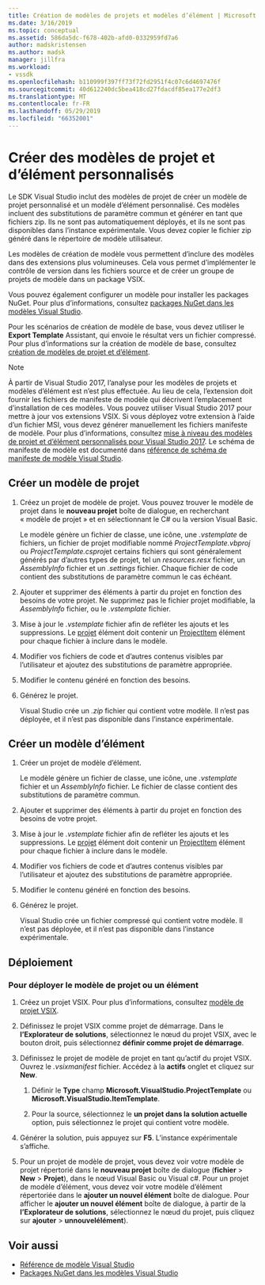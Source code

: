 ```yaml
---
title: Création de modèles de projets et modèles d’élément | Microsoft Docs
ms.date: 3/16/2019
ms.topic: conceptual
ms.assetid: 586da5dc-f678-402b-afd0-0332959fd7a6
author: madskristensen
ms.author: madsk
manager: jillfra
ms.workload:
- vssdk
ms.openlocfilehash: b110999f397ff73f72fd2951f4c07c6d4697476f
ms.sourcegitcommit: 40d612240dc5bea418cd27fdacdf85ea177e2df3
ms.translationtype: MT
ms.contentlocale: fr-FR
ms.lasthandoff: 05/29/2019
ms.locfileid: "66352001"
---
```

# <a name="create-custom-project-and-item-templates"></a>Créer des modèles de projet et d’élément personnalisés

Le SDK Visual Studio inclut des modèles de projet de créer un modèle de projet personnalisé et un modèle d’élément personnalisé. Ces modèles incluent des substitutions de paramètre commun et générer en tant que fichiers zip. Ils ne sont pas automatiquement déployés, et ils ne sont pas disponibles dans l’instance expérimentale. Vous devez copier le fichier zip généré dans le répertoire de modèle utilisateur.

Les modèles de création de modèle vous permettent d’inclure des modèles dans des extensions plus volumineuses. Cela vous permet d’implémenter le contrôle de version dans les fichiers source et de créer un groupe de projets de modèle dans un package VSIX.

Vous pouvez également configurer un modèle pour installer les packages NuGet. Pour plus d’informations, consultez [packages NuGet dans les modèles Visual Studio](/nuget/visual-studio-extensibility/visual-studio-templates).

Pour les scénarios de création de modèle de base, vous devez utiliser le **Export Template** Assistant, qui envoie le résultat vers un fichier compressé. Pour plus d’informations sur la création de modèle de base, consultez [création de modèles de projet et d’élément](../ide/creating-project-and-item-templates.md).

> [!NOTE]
> À partir de Visual Studio 2017, l’analyse pour les modèles de projets et modèles d’élément est n’est plus effectuée. Au lieu de cela, l’extension doit fournir les fichiers de manifeste de modèle qui décrivent l’emplacement d’installation de ces modèles. Vous pouvez utiliser Visual Studio 2017 pour mettre à jour vos extensions VSIX. Si vous déployez votre extension à l’aide d’un fichier MSI, vous devez générer manuellement les fichiers manifeste de modèle. Pour plus d’informations, consultez [mise à niveau des modèles de projet et d’élément personnalisés pour Visual Studio 2017](../extensibility/upgrading-custom-project-and-item-templates-for-visual-studio-2017.md). Le schéma de manifeste de modèle est documenté dans [référence de schéma de manifeste de modèle Visual Studio](../extensibility/visual-studio-template-manifest-schema-reference.md).

## <a name="create-a-project-template"></a>Créer un modèle de projet

1. Créez un projet de modèle de projet. Vous pouvez trouver le modèle de projet dans le **nouveau projet** boîte de dialogue, en recherchant « modèle de projet » et en sélectionnant le C# ou la version Visual Basic.

     Le modèle génère un fichier de classe, une icône, une *.vstemplate* de fichiers, un fichier de projet modifiable nommé *ProjectTemplate.vbproj* ou *ProjectTemplate.csproj*et certains fichiers qui sont généralement générés par d’autres types de projet, tel un *resources.resx* fichier, un *AssemblyInfo* fichier et un *.settings* fichier. Chaque fichier de code contient des substitutions de paramètre commun le cas échéant.

2. Ajouter et supprimer des éléments à partir du projet en fonction des besoins de votre projet. Ne supprimez pas le fichier projet modifiable, la *AssemblyInfo* fichier, ou le *.vstemplate* fichier.

3. Mise à jour le *.vstemplate* fichier afin de refléter les ajouts et les suppressions. Le [projet](../extensibility/project-element-visual-studio-templates.md) élément doit contenir un [ProjectItem](../extensibility/projectitem-element-visual-studio-item-templates.md) élément pour chaque fichier à inclure dans le modèle.

4. Modifier vos fichiers de code et d’autres contenus visibles par l’utilisateur et ajoutez des substitutions de paramètre appropriée.

5. Modifier le contenu généré en fonction des besoins.

6. Générez le projet.

     Visual Studio crée un *.zip* fichier qui contient votre modèle. Il n’est pas déployée, et il n’est pas disponible dans l’instance expérimentale.

## <a name="create-an-item-template"></a>Créer un modèle d’élément

1. Créer un projet de modèle d’élément.

     Le modèle génère un fichier de classe, une icône, une *.vstemplate* fichier et un *AssemblyInfo* fichier. Le fichier de classe contient des substitutions de paramètre commun.

2. Ajouter et supprimer des éléments à partir du projet en fonction des besoins de votre projet.

3. Mise à jour le *.vstemplate* fichier afin de refléter les ajouts et les suppressions. Le [projet](../extensibility/project-element-visual-studio-templates.md) élément doit contenir un [ProjectItem](../extensibility/projectitem-element-visual-studio-item-templates.md) élément pour chaque fichier à inclure dans le modèle.

4. Modifier vos fichiers de code et d’autres contenus visibles par l’utilisateur et ajoutez des substitutions de paramètre appropriée.

5. Modifier le contenu généré en fonction des besoins.

6. Générez le projet.

     Visual Studio crée un fichier compressé qui contient votre modèle. Il n’est pas déployée, et il n’est pas disponible dans l’instance expérimentale.

## <a name="deployment"></a>Déploiement

### <a name="to-deploy-the-project-or-item-template"></a>Pour déployer le modèle de projet ou un élément

1. Créez un projet VSIX. Pour plus d’informations, consultez [modèle de projet VSIX](../extensibility/vsix-project-template.md).

2. Définissez le projet VSIX comme projet de démarrage. Dans le **l’Explorateur de solutions**, sélectionnez le nœud du projet VSIX, avec le bouton droit, puis sélectionnez **définir comme projet de démarrage**.

3. Définissez le projet de modèle de projet en tant qu’actif du projet VSIX. Ouvrez le *.vsixmanifest* fichier. Accédez à la **actifs** onglet et cliquez sur **New**.

    1. Définir le **Type** champ **Microsoft.VisualStudio.ProjectTemplate** ou **Microsoft.VisualStudio.ItemTemplate**.

    2. Pour la source, sélectionnez le **un projet dans la solution actuelle** option, puis sélectionnez le projet qui contient votre modèle.

4. Générer la solution, puis appuyez sur **F5**. L’instance expérimentale s’affiche.

5. Pour un projet de modèle de projet, vous devez voir votre modèle de projet répertorié dans le **nouveau projet** boîte de dialogue (**fichier** > **New**  >  **Projet**), dans le nœud Visual Basic ou Visual c#. Pour un projet de modèle d’élément, vous devez voir votre modèle d’élément répertoriée dans le **ajouter un nouvel élément** boîte de dialogue. Pour afficher le **ajouter un nouvel élément** boîte de dialogue, à partir de la **l’Explorateur de solutions**, sélectionnez le nœud du projet, puis cliquez sur **ajouter** > **unnouvelélément**).

## <a name="see-also"></a>Voir aussi

- [Référence de modèle Visual Studio](../ide/creating-project-and-item-templates.md)
- [Packages NuGet dans les modèles Visual Studio](/nuget/visual-studio-extensibility/visual-studio-templates)
